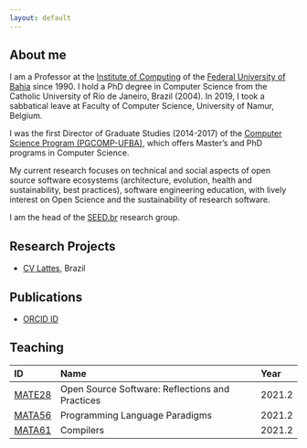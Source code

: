 ```yaml
---
layout: default
---
```


## About me 

I am a Professor at the <a href="https://computacao.ufba.br/">Institute of Computing</a> 
of the <a href="https://ufba.br/">Federal University of Bahia</a> since 1990. I hold a PhD degree in Computer Science from the Catholic University of Rio de Janeiro, Brazil (2004). In 2019, I took a sabbatical leave at Faculty of Computer Science, University of Namur, Belgium.

I was the first Director of Graduate Studies (2014-2017) of the 
<a href="https://computacao.ufba.br/pt-br/programa-de-pos-graduacao-em-ciencia-da-computacao">Computer Science Program (PGCOMP-UFBA)</a>, which offers Master’s and PhD programs in Computer Science. 

My current research focuses on technical and social aspects of open source software ecosystems (architecture, evolution, health and sustainability, best practices), software engineering education, with lively interest on Open Science and the sustainability of research software. 

I am the head of the [SEED.br](https://seed-br.github.io/) research group.

## Research Projects

* [CV Lattes](http://lattes.cnpq.br/1827829018668226), Brazil

## Publications

* [ORCID ID](https://orcid.org/0000-0001-5172-9641)

## Teaching

| ID     | Name                                            | Year   |
|:-------|:------------------------------------------------|:-------|
| [MATE28](https://github.com/mate28-ic-ufba/turma-20212) | Open Source Software: Reflections and Practices | 2021.2 |
| [MATA56](https://github.com/mata56-ic-ufba/paradigmas) | Programming Language Paradigms | 2021.2 |
| [MATA61](https://github.com/mata61-ic-ufba/compiladores) | Compilers | 2021.2 |
